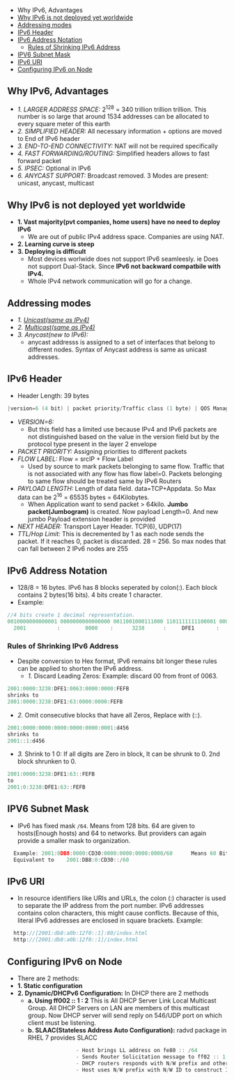 - Why IPv6, Advantages
- [Why IPv6 is not deployed yet worldwide](#whynot)
- [Addressing modes](#modes)
- [IPv6 Header](#hdr)
- [IPv6 Address Notation](#not)
  - [Rules of Shrinking IPv6 Address](#shrink)
- [IPV6 Subnet Mask](#smask)
- [IPv6 URI](#uri)
- [Configuring IPv6 on Node](#conf)

## Why IPv6, Advantages
- *1. LARGER ADDRESS SPACE:* 2<sup>128</sup> = 340 trillion trillion trillion. This number is so large that around 1534 addresses can be allocated to every square meter of this earth
- *2. SIMPLIFIED HEADER:* All necessary information + options are moved to End of IPv6 header
- *3. END-TO-END CONNECTIVITY:* NAT will not be required specifically
- *4. FAST FORWARDING/ROUTING:* Simplified headers allows to fast forward packet
- *5. IPSEC:* Optional in IPv6
- *6. ANYCAST SUPPORT:* Broadcast removed. 3 Modes are present: unicast, anycast, multicast

<a name=whynot></a>
## Why IPv6 is not deployed yet worldwide
- **1. Vast majority(pvt companies, home users) have no need to deploy IPv6**
  - We are out of public IPv4 address space. Companies are using NAT.
- **2. Learning curve is steep** 
- **3. Deploying is difficult**
  -  Most devices worlwide does not support IPv6 seamleesly. ie Does not support Dual-Stack. Since **IPv6 not backward compatbile with IPv4.**
  -  Whole IPv4 network communication will go for a change.

<a name=modes></a>
## Addressing modes
- *1. [Unicast(same as IPv4)](/Networking/IP_Address_Types)*
- *2. [Multicast(same as IPv4)](/Networking/IP_Address_Types)*
- *3. Anycast(new to IPv6):*
  - anycast addresss is assigned to a set of interfaces that belong to different nodes. Syntax of Anycast address is same as unicast addresses.

<a name=hdr></a>
## IPv6 Header
 - Header Length: 39 bytes
 ```c
 |version=6 (4 bit) | packet priority/Traffic class (1 byte) | QOS Management/Flow Label (20 bit) | Payload length (1 byte) | Next header (1 byte) | TTL/Hop Limit (1 byte) | SrcIP(16 byte) | DstIP(16 byte) |
 ```
- *VERSION=6:*
  - But this field has a limited use because IPv4 and IPv6 packets are not distinguished based on the value in the version field but by the protocol type present in the layer 2 envelope
- *PACKET PRIORITY:* Assigning priorities to different packets
- *FLOW LABEL:*     Flow = srcIP + Flow Label
  - Used by source to mark packets belonging to same flow. Traffic that is not associated with any flow has flow label=0. Packets belonging to same flow should be treated same by IPv6 Routers
- *PAYLOAD LENGTH:* Length of data field. data=TCP+Appdata. So Max data can be 2<sup>16</sup> =  65535 bytes = 64Kilobytes.
  - When Application want to send packet > 64kilo. **Jumbo packet(Jumbogram)** is created. Now payload Length=0.  And new jumbo Payload extension header is provided
- *NEXT HEADER:* Transport Layer Header. TCP(6), UDP(17)
- *TTL/Hop Limit:*  This is decremented by 1 as each node sends the packet. If it reaches 0, packet is discarded. 28 =  256. So max nodes that can fall between 2 IPv6 nodes are 255

<a name=not></a>
## IPv6 Address Notation
- 128/8 = 16 bytes. IPv6 has 8 blocks seperated by colon(:). Each block contains 2 bytes(16 bits). 4 bits create 1 character.
- Example:
```c
//4 bits create 1 decimal representation.
0010000000000001 0000000000000000 0011001000111000 1101111111100001 0000000001100011 0000000000000000 0000000000000000 1111111011111011 
  2001          :        0000    :      3238      :     DFE1       :    0063        :    0000        :   0000         :    FEFB         //hex format
```                

<a name=shrink></a>
### Rules of Shrinking IPv6 Address
- Despite conversion to Hex format, IPv6 remains bit longer these rules can be applied to shorten the IPv6 address.
  - *1.* Discard Leading Zeros: Example: discard 00 from front of 0063.
```c
2001:0000:3238:DFE1:0063:0000:0000:FEFB
shrinks to
2001:0000:3238:DFE1:63:0000:0000:FEFB 
```
  - *2.* Omit consecutive blocks that have all Zeros, Replace with (::).
```c
2001:0000:0000:0000:0000:0000:0001:d456
shrinks to
2001::1:d456
```
  - *3.* Shrink to 1 0: If all digits are Zero in block, It can be shrunk to 0. 2nd block shrunken to 0. 
```c
2001:0000:3238:DFE1:63::FEFB 
to
2001:0:3238:DFE1:63::FEFB 
```

<a name=smask></a>
## IPV6 Subnet Mask
  - IPv6 has fixed mask `/64`. Means from 128 bits. 64 are given to hosts(Enough hosts) and 64 to networks. But providers can again provide a smaller mask to organization.
```c
  Example: 2001:0DB8:0000:CD30:0000:0000:0000:0000/60      Means 60 Bits from Left are considered as Network Address[same as IPv4]
  Equivalent to    2001:DB8:0:CD30::/60
```

<a name=uri></a>
## IPv6 URI
- In resource identifiers like URIs and URLs, the colon (:) character is used to separate the IP address from the port number. IPv6 addresses contains colon characters, this might cause conflicts. Because of this, literal IPv6 addresses are enclosed in square brackets. Example:
```c
  http://[2001:db8:a0b:12f0::1]:80/index.html 
  http://[2001:db8:a0b:12f0::1]/index.html 
```

<a name=conf></a>
## Configuring IPv6 on Node
- There are 2 methods:
- **1. Static configuration**
- **2. Dynamic/DHCPv6 Configuration:** In DHCP there are 2 methods
  - **a. Using ff002 :: 1 : 2** This is All DHCP Server Link Local Multicast Group. All DHCP Servers on LAN are members of this multicast group. Now DHCP server will send reply on 546/UDP port on which client must be listening.
  - **b. SLAAC(Stateless Address Auto Configuration):**             radvd package in RHEL 7 provides SLACC
```c
                      - Host brings LL address on fe80 :: /64
                      - Sends Router Solicitation message to ff02 :: 1 : 2
                      - DHCP routers responds with N/W prefix and other information.
                      - Host uses N/W prefix with N/W ID to construct IPv6 address.
``` 
